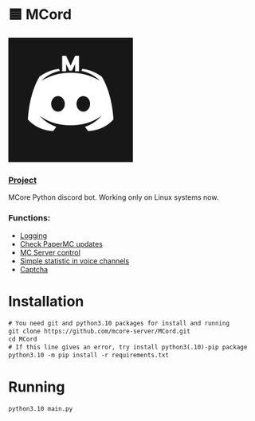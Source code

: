 # 🟦 MCord

<img src="https://raw.githubusercontent.com/mcore-server/MCord/master/assets/logo.png" alt="MCore" style="width:250px;"/>

### [Project](https://github.com/orgs/mcore-server/projects/3/)

MCore Python discord bot.
Working only on Linux systems now.

### Functions:
- [Logging](https://github.com/mcore-server/MCord/blob/master/cogs/discord_logging.py)
- [Check PaperMC updates](https://github.com/mcore-server/MCord/blob/master/cogs/paper_updates.py)
- [MC Server control](https://github.com/mcore-server/MCord/blob/master/cogs/server_control.py)
- [Simple statistic in voice channels](https://github.com/mcore-server/MCord/blob/master/cogs/statistic.py)
- [Captcha](https://github.com/mcore-server/MCord/blob/master/mcaptcha.py)

# Installation
```
# You need git and python3.10 packages for install and running
git clone https://github.com/mcore-server/MCord.git
cd MCord
# If this line gives an error, try install python3(.10)-pip package
python3.10 -m pip install -r requirements.txt
```
# Running
```
python3.10 main.py
```

